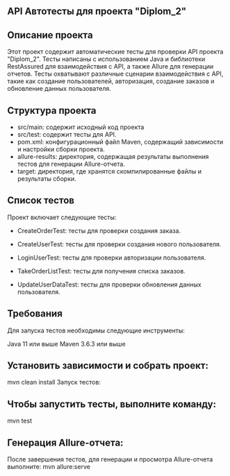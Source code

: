 ## API Автотесты для проекта "Diplom_2"
## Описание проекта
Этот проект содержит автоматические тесты для проверки API проекта "Diplom_2". Тесты написаны с использованием Java и библиотеки RestAssured для взаимодействия с API, а также Allure для генерации отчетов. Тесты охватывают различные сценарии взаимодействия с API, такие как создание пользователей, авторизация, создание заказов и обновление данных пользователя.

## Структура проекта
- src/main: содержит исходный код проекта
- src/test: содержит тесты для API.
- pom.xml: конфигурационный файл Maven, содержащий зависимости и настройки сборки проекта.
- allure-results: директория, содержащая результаты выполнения тестов для генерации Allure-отчета.
- target: директория, где хранятся скомпилированные файлы и результаты сборки.

## Список тестов
Проект включает следующие тесты:


- CreateOrderTest: тесты для проверки создания заказа.

- CreateUserTest: тесты для проверки создания нового пользователя.

- LoginUserTest: тесты для проверки авторизации пользователя.

- TakeOrderListTest: тесты для получения списка заказов.

- UpdateUserDataTest: тесты для проверки обновления данных пользователя.

## Требования
Для запуска тестов необходимы следующие инструменты:

Java 11 или выше
Maven 3.6.3 или выше

## Установить зависимости и собрать проект:
mvn clean install
Запуск тестов:

## Чтобы запустить тесты, выполните команду:
mvn test

## Генерация Allure-отчета:
После завершения тестов, для генерации и просмотра Allure-отчета выполните:
mvn allure:serve
